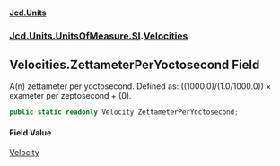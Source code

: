 #### [Jcd.Units](index.md 'index')
### [Jcd.Units.UnitsOfMeasure.SI](Jcd.Units.UnitsOfMeasure.SI.md 'Jcd.Units.UnitsOfMeasure.SI').[Velocities](Velocities.md 'Jcd.Units.UnitsOfMeasure.SI.Velocities')

## Velocities.ZettameterPerYoctosecond Field

A(n) zettameter per yoctosecond. Defined as: ((1000.0)/(1.0/1000.0)) × exameter per zeptosecond + (0).

```csharp
public static readonly Velocity ZettameterPerYoctosecond;
```

#### Field Value
[Velocity](Velocity.md 'Jcd.Units.UnitTypes.Velocity')
